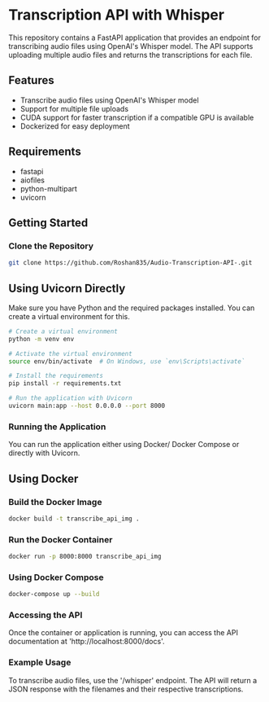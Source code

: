 # Transcription API with Whisper

This repository contains a FastAPI application that provides an endpoint for transcribing audio files using OpenAI's Whisper model. The API supports uploading multiple audio files and returns the transcriptions for each file.

## Features

- Transcribe audio files using OpenAI's Whisper model
- Support for multiple file uploads
- CUDA support for faster transcription if a compatible GPU is available
- Dockerized for easy deployment

## Requirements

- fastapi
- aiofiles
- python-multipart
- uvicorn

## Getting Started

### Clone the Repository

```bash
git clone https://github.com/Roshan835/Audio-Transcription-API-.git
```

## Using Uvicorn Directly

Make sure you have Python and the required packages installed. You can create a virtual environment for this.

```bash
# Create a virtual environment
python -m venv env

# Activate the virtual environment
source env/bin/activate  # On Windows, use `env\Scripts\activate`

# Install the requirements
pip install -r requirements.txt

# Run the application with Uvicorn
uvicorn main:app --host 0.0.0.0 --port 8000
```

### Running the Application
You can run the application either using Docker/ Docker Compose or directly with Uvicorn.

## Using Docker
### Build the Docker Image
```sh
docker build -t transcribe_api_img .
```
### Run the Docker Container
```sh
docker run -p 8000:8000 transcribe_api_img
```
### Using Docker Compose
```sh
docker-compose up --build 
```
### Accessing the API
Once the container or application is running, you can access the API documentation at 'http://localhost:8000/docs'.

### Example Usage
To transcribe audio files, use the '/whisper' endpoint.
The API will return a JSON response with the filenames and their respective transcriptions.


